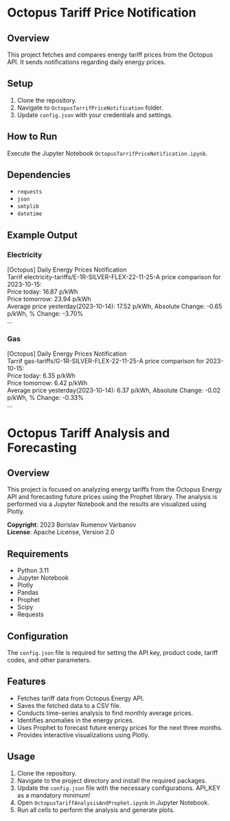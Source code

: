 # Octopus Tariff Price Notification

## Overview

This project fetches and compares energy tariff prices from the Octopus API. It sends notifications regarding daily energy prices.

## Setup

1. Clone the repository.
2. Navigate to `OctopusTarrifPriceNotification` folder.
3. Update `config.json` with your credentials and settings.

## How to Run

Execute the Jupyter Notebook `OctopusTarrifPriceNotification.ipynb`.

## Dependencies

- `requests`
- `json`
- `smtplib`
- `datetime`

## Example Output

### Electricity
[Octopus] Daily Energy Prices Notification  
Tarrif electricity-tariffs/E-1R-SILVER-FLEX-22-11-25-A price comparison for 2023-10-15:  
Price today: 16.87 p/kWh  
Price tomorrow: 23.94 p/kWh  
Average price yesterday(2023-10-14): 17.52 p/kWh, Absolute Change: -0.65 p/kWh, % Change: -3.70%  
...  

### Gas

[Octopus] Daily Energy Prices Notification  
Tarrif gas-tariffs/G-1R-SILVER-FLEX-22-11-25-A price comparison for 2023-10-15:  
Price today: 6.35 p/kWh  
Price tomorrow: 6.42 p/kWh  
Average price yesterday(2023-10-14): 6.37 p/kWh, Absolute Change: -0.02 p/kWh, % Change: -0.33%  
...  

# Octopus Tariff Analysis and Forecasting

## Overview

This project is focused on analyzing energy tariffs from the Octopus Energy API and forecasting future prices using the Prophet library. The analysis is performed via a Jupyter Notebook and the results are visualized using Plotly.

**Copyright**: 2023 Borislav Rumenov Varbanov  
**License**: Apache License, Version 2.0

## Requirements

- Python 3.11
- Jupyter Notebook
- Plotly
- Pandas
- Prophet
- Scipy
- Requests

## Configuration

The `config.json` file is required for setting the API key, product code, tariff codes, and other parameters.

## Features

- Fetches tariff data from Octopus Energy API.
- Saves the fetched data to a CSV file.
- Conducts time-series analysis to find monthly average prices.
- Identifies anomalies in the energy prices.
- Uses Prophet to forecast future energy prices for the next three months.
- Provides interactive visualizations using Plotly.

## Usage

1. Clone the repository.
2. Navigate to the project directory and install the required packages.
3. Update the `config.json` file with the necessary configurations. API_KEY as a mandatory minimum!
4. Open `OctopusTariffAnalysisAndProphet.ipynb` in Jupyter Notebook.
5. Run all cells to perform the analysis and generate plots.
